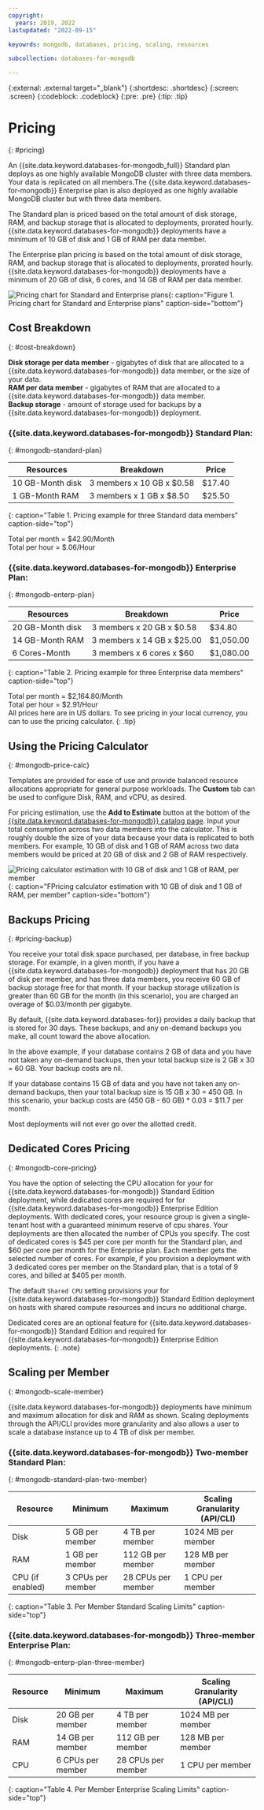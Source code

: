 ```yaml
---
copyright:
  years: 2019, 2022
lastupdated: "2022-09-15"

keyowrds: mongodb, databases, pricing, scaling, resources

subcollection: databases-for-mongodb

---
```


{:external: .external target="_blank"}
{:shortdesc: .shortdesc}
{:screen: .screen}
{:codeblock: .codeblock}
{:pre: .pre}
{:tip: .tip}

# Pricing
{: #pricing}

An {{site.data.keyword.databases-for-mongodb_full}} Standard plan deploys as one highly available MongoDB cluster with three data members. Your data is replicated on all members.The {{site.data.keyword.databases-for-mongodb}} Enterprise plan is also deployed as one highly available MongoDB cluster but with three data members.

The Standard plan is priced based on the total amount of disk storage, RAM, and backup storage that is allocated to deployments, prorated hourly. {{site.data.keyword.databases-for-mongodb}} deployments have a minimum of 10 GB of disk and 1 GB of RAM per data member.

 The Enterprise plan pricing is based on the total amount of disk storage, RAM, and backup storage that is allocated to deployments, prorated hourly. {{site.data.keyword.databases-for-mongodb}} deployments have a minimum of 20 GB of disk, 6 cores, and 14 GB of RAM per data member.

![Pricing chart for Standard and Enterprise plans](images/pricing-plans.png){: caption="Figure 1. Pricing chart for Standard and Enterprise plans" caption-side="bottom"}

## Cost Breakdown
{: #cost-breakdown}

**Disk storage per data member** - gigabytes of disk that are allocated to a {{site.data.keyword.databases-for-mongodb}} data member, or the size of your data.  
**RAM per data member** - gigabytes of RAM that are allocated to a {{site.data.keyword.databases-for-mongodb}} data member.  
**Backup storage** - amount of storage used for backups by a {{site.data.keyword.databases-for-mongodb}} deployment.

### {{site.data.keyword.databases-for-mongodb}} Standard Plan: 
{: #mongodb-standard-plan}

| Resources | Breakdown | Price |
| ------- | ------- | ------- |
| 10 GB-Month disk | 3 members x 10 GB x $0.58 | $17.40 |
| 1 GB-Month RAM | 3 members x 1 GB  x $8.50 | $25.50 |
{: caption="Table 1. Pricing example for three Standard data members" caption-side="top"}

Total per month = $42.90/Month  
Total per hour = $.06/Hour  

### {{site.data.keyword.databases-for-mongodb}} Enterprise Plan: 
{: #mongodb-enterp-plan}

| Resources | Breakdown | Price |
| ------- | ------- | ------- |
| 20 GB-Month disk | 3 members x 20 GB x $0.58 | $34.80 |
| 14 GB-Month RAM | 3 members x 14 GB  x $25.00 | $1,050.00 |
| 6 Cores-Month | 3 members x 6 cores x $60 | $1,080.00 |
{: caption="Table 2. Pricing example for three Enterprise data members" caption-side="top"}

Total per month = $2,164.80/Month  
Total per hour = $2.91/Hour  
All prices here are in US dollars. To see pricing in your local currency, you can to use the pricing calculator.
{: .tip}

## Using the Pricing Calculator
{: #mongodb-price-calc}

Templates are provided for ease of use and provide balanced resource allocations appropriate for general purpose workloads. The **Custom** tab can be used to configure Disk, RAM, and vCPU, as desired.

For pricing estimation, use the **Add to Estimate** button at the bottom of the [{{site.data.keyword.databases-for-mongodb}} catalog page](https://cloud.ibm.com/catalog/databases-for-mongodb). Input your total consumption across two data members into the calculator. This is roughly double the size of your data because your data is replicated to both members. For example, 10 GB of disk and 1 GB of RAM across two data members would be priced at 20 GB of disk and 2 GB of RAM respectively.

![Pricing calculator estimation with 10 GB of disk and 1 GB of RAM, per member](images/pricing-calc.png){: caption="FPricing calculator estimation with 10 GB of disk and 1 GB of RAM, per member" caption-side="bottom"}

## Backups Pricing
{: #pricing-backup}

You receive your total disk space purchased, per database, in free backup storage. For example, in a given month, if you have a {{site.data.keyword.databases-for-mongodb}} deployment that has 20 GB of disk per member, and has three data members, you receive 60 GB of backup storage free for that month. If your backup storage utilization is greater than 60 GB for the month (in this scenario), you are charged an overage of $0.03/month per gigabyte. 

By default, {{site.data.keyword.databases-for}} provides a daily backup that is stored for 30 days. These backups, and any on-demand backups you make, all count toward the above allocation.

In the above example, if your database contains 2 GB of data and you have not taken any on-demand backups, then your total backup size is 2 GB x 30 = 60 GB. Your backup costs are nil.

If your database contains 15 GB of data and you have not taken any on-demand backups, then your total backup size is 15 GB x 30 = 450 GB. In this scenario, your backup costs are (450 GB - 60 GB) * 0.03 = $11.7 per month.

Most deployments will not ever go over the allotted credit.

## Dedicated Cores Pricing
{: #mongodb-core-pricing}

You have the option of selecting the CPU allocation for your for {{site.data.keyword.databases-for-mongodb}} Standard Edition deployment, while dedicated cores are required for for {{site.data.keyword.databases-for-mongodb}} Enterprise Edition deployments. With dedicated cores, your resource group is given a single-tenant host with a guaranteed minimum reserve of cpu shares. Your deployments are then allocated the number of CPUs you specify. The cost of dedicated cores is $45 per core per month for the Standard plan, and $60 per core per month for the Enterprise plan. Each member gets the selected number of cores. For example, if you provision a deployment with 3 dedicated cores per member on the Standard plan, that is a total of 9 cores, and billed at $405 per month. 

The default `Shared CPU` setting provisions your for {{site.data.keyword.databases-for-mongodb}} Standard Edition deployment on hosts with shared compute resources and incurs no additional charge.

Dedicated cores are an optional feature for {{site.data.keyword.databases-for-mongodb}} Standard Edition and required for {{site.data.keyword.databases-for-mongodb}} Enterprise Edition deployments. 
{: .note}

## Scaling per Member
{: #mongodb-scale-member}

{{site.data.keyword.databases-for-mongodb}} deployments have minimum and maximum allocation for disk and RAM as shown. Scaling deployments through the API/CLI provides more granularity and also allows a user to scale a database instance up to 4 TB of disk per member.

### {{site.data.keyword.databases-for-mongodb}} Two-member Standard Plan:
{: #mongodb-standard-plan-two-member}

| Resource | Minimum | Maximum | Scaling Granularity (API/CLI) |
| ---------- | ----- | ----- | ------- |
| Disk | 5 GB per member | 4 TB per member | 1024 MB per member |
| RAM | 1 GB per member | 112 GB per member | 128 MB per member |
| CPU (if enabled) | 3 CPUs per member | 28 CPUs per member| 1 CPU per member |
{: caption="Table 3. Per Member Standard Scaling Limits" caption-side="top"}

### {{site.data.keyword.databases-for-mongodb}} Three-member Enterprise Plan:
{: #mongodb-enterp-plan-three-member}

| Resource | Minimum | Maximum | Scaling Granularity (API/CLI) |
| ---------- | ----- | ----- | ------- |
| Disk | 20 GB per member | 4 TB per member | 1024 MB per member |
| RAM | 14 GB per member | 112 GB per member | 128 MB per member |
| CPU | 6 CPUs per member | 28 CPUs per member| 1 CPU per member |
{: caption="Table 4. Per Member Enterprise Scaling Limits" caption-side="top"}
